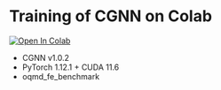 # Training of CGNN on Colab
[![Open In Colab](https://colab.research.google.com/assets/colab-badge.svg)](https://colab.research.google.com/github/Tony-Y/oqmd-v1.2-dataset-for-cgnn/blob/main/CGNN_oqmd_fe_benchmark_torch1121%2Bcuda116.ipynb)

* CGNN v1.0.2
* PyTorch 1.12.1 + CUDA 11.6
* oqmd_fe_benchmark
